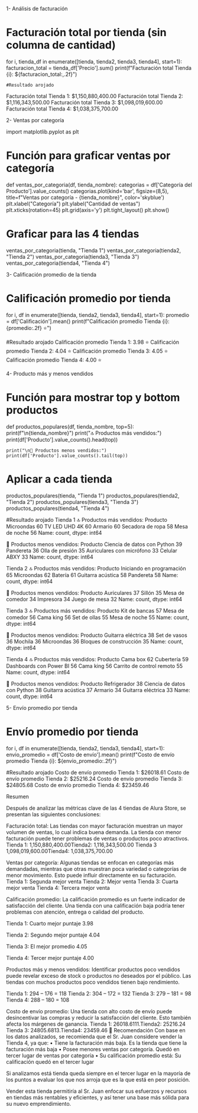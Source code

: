 1- Análisis de facturación
# Facturación total por tienda (sin columna de cantidad)
for i, tienda_df in enumerate([tienda, tienda2, tienda3, tienda4], start=1):
    facturacion_total = tienda_df['Precio'].sum()
    print(f"Facturación total Tienda {i}: ${facturacion_total:,.2f}")

    #Resultado arojado
Facturación total Tienda 1: $1,150,880,400.00
Facturación total Tienda 2: $1,116,343,500.00
Facturación total Tienda 3: $1,098,019,600.00
Facturación total Tienda 4: $1,038,375,700.00

2- Ventas por categoría

import matplotlib.pyplot as plt

# Función para graficar ventas por categoría
def ventas_por_categoria(df, tienda_nombre):
    categorias = df['Categoría del Producto'].value_counts()
    categorias.plot(kind='bar', figsize=(8,5), title=f"Ventas por categoría - {tienda_nombre}", color='skyblue')
    plt.xlabel("Categoría")
    plt.ylabel("Cantidad de ventas")
    plt.xticks(rotation=45)
    plt.grid(axis='y')
    plt.tight_layout()
    plt.show()

# Graficar para las 4 tiendas
ventas_por_categoria(tienda, "Tienda 1")
ventas_por_categoria(tienda2, "Tienda 2")
ventas_por_categoria(tienda3, "Tienda 3")
ventas_por_categoria(tienda4, "Tienda 4")

3- Calificación promedio de la tienda

# Calificación promedio por tienda
for i, df in enumerate([tienda, tienda2, tienda3, tienda4], start=1):
    promedio = df['Calificación'].mean()
    print(f"Calificación promedio Tienda {i}: {promedio:.2f} ⭐")

#Resultado arojado
Calificación promedio Tienda 1: 3.98 ⭐
Calificación promedio Tienda 2: 4.04 ⭐
Calificación promedio Tienda 3: 4.05 ⭐
Calificación promedio Tienda 4: 4.00 ⭐

4- Producto más y menos vendidos
# Función para mostrar top y bottom productos
def productos_populares(df, tienda_nombre, top=5):
    print(f"\n{tienda_nombre}")
    print("🔝 Productos más vendidos:")
    print(df['Producto'].value_counts().head(top))

    print("\n🔻 Productos menos vendidos:")
    print(df['Producto'].value_counts().tail(top))

# Aplicar a cada tienda
productos_populares(tienda, "Tienda 1")
productos_populares(tienda2, "Tienda 2")
productos_populares(tienda3, "Tienda 3")
productos_populares(tienda4, "Tienda 4")

 #Resultado arojado
Tienda 1
🔝 Productos más vendidos:
Producto
Microondas          60
TV LED UHD 4K       60
Armario             60
Secadora de ropa    58
Mesa de noche       56
Name: count, dtype: int64

🔻 Productos menos vendidos:
Producto
Ciencia de datos con Python    39
Pandereta                      36
Olla de presión                35
Auriculares con micrófono      33
Celular ABXY                   33
Name: count, dtype: int64

Tienda 2
🔝 Productos más vendidos:
Producto
Iniciando en programación    65
Microondas                   62
Batería                      61
Guitarra acústica            58
Pandereta                    58
Name: count, dtype: int64

🔻 Productos menos vendidos:
Producto
Auriculares        37
Sillón             35
Mesa de comedor    34
Impresora          34
Juego de mesa      32
Name: count, dtype: int64

Tienda 3
🔝 Productos más vendidos:
Producto
Kit de bancas      57
Mesa de comedor    56
Cama king          56
Set de ollas       55
Mesa de noche      55
Name: count, dtype: int64

🔻 Productos menos vendidos:
Producto
Guitarra eléctrica         38
Set de vasos               36
Mochila                    36
Microondas                 36
Bloques de construcción    35
Name: count, dtype: int64

Tienda 4
🔝 Productos más vendidos:
Producto
Cama box                     62
Cubertería                   59
Dashboards con Power BI      56
Cama king                    56
Carrito de control remoto    55
Name: count, dtype: int64

🔻 Productos menos vendidos:
Producto
Refrigerador                   38
Ciencia de datos con Python    38
Guitarra acústica              37
Armario                        34
Guitarra eléctrica             33
Name: count, dtype: int64

5- Envío promedio por tienda
# Envío promedio por tienda
for i, df in enumerate([tienda, tienda2, tienda3, tienda4], start=1):
    envio_promedio = df['Costo de envío'].mean()
    print(f"Costo de envío promedio Tienda {i}: ${envio_promedio:.2f}")

#Resultado arojado
Costo de envío promedio Tienda 1: $26018.61
Costo de envío promedio Tienda 2: $25216.24
Costo de envío promedio Tienda 3: $24805.68
Costo de envío promedio Tienda 4: $23459.46


Resumen

Después de analizar las métricas clave de las 4 tiendas de Alura Store, se presentan las siguientes conclusiones:

Facturación total: Las tiendas con mayor facturación muestran un mayor volumen de ventas, lo cual indica buena demanda. La tienda con menor facturación puede tener problemas de ventas o productos poco atractivos. Tienda 1:  1,150,880,400.00Tienda2: 1,116,343,500.00 Tienda 3  1,098,019,600.00Tienda4: 1,038,375,700.00

Ventas por categoría: Algunas tiendas se enfocan en categorías más demandadas, mientras que otras muestran poca variedad o categorías de menor movimiento. Esto puede influir directamente en su facturación. Tienda 1: Segunda mejor venta Tienda 2: Mejor venta Tienda 3: Cuarta mejor venta Tienda 4: Tercera mejor venta

Calificación promedio: La calificación promedio es un fuerte indicador de satisfacción del cliente. Una tienda con una calificación baja podría tener problemas con atención, entrega o calidad del producto.

Tienda 1: Cuarto mejor puntaje 3.98

Tienda 2: Segundo mejor puntaje 4.04

Tienda 3: El mejor promedio 4.05

Tienda 4: Tercer mejor puntaje 4.00

Productos más y menos vendidos: Identificar productos poco vendidos puede revelar exceso de stock o productos no deseados por el público. Las tiendas con muchos productos poco vendidos tienen bajo rendimiento.

Tienda 1: 294 – 176 = 118 Tienda 2: 304 – 172 = 132 Tienda 3: 279 – 181 = 98 Tienda 4: 288 – 180 = 108

Costo de envío promedio: Una tienda con alto costo de envío puede desincentivar las compras y reducir la satisfacción del cliente. Esto también afecta los márgenes de ganancia.
Tienda 1:  26018.6111.Tienda2: 25216.24
Tienda 3:  24805.6813.Tienda4: 23459.46
🧾 Recomendación Con base en los datos analizados, se recomienda que el Sr. Juan considere vender la Tienda 4, ya que: • Tiene la facturación más baja. Es la tienda que tiene la facturación más baja • Posee menores ventas por categoría. Quedó en tercer lugar de ventas por categoría • Su calificación promedio está: Su calificación quedó en el tercer lugar

Si analizamos está tienda queda siempre en el tercer lugar en la mayoría de los puntos a evaluar los que nos arroja que es la que está en peor posición.

Vender esta tienda permitiría al Sr. Juan enfocar sus esfuerzos y recursos en tiendas más rentables y eficientes, y así tener una base más sólida para su nuevo emprendimiento.

    
